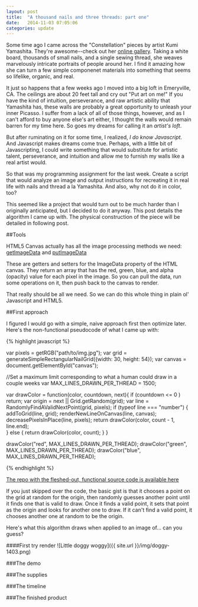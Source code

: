 ```yaml
---
layout: post
title:  "A thousand nails and three threads: part one"
date:   2014-11-03 07:05:06
categories: update
---
```


Some time ago I came across the "Constellation" pieces by artist Kumi Yamashita. They're awesome--check out her [online gallery](http://www.kumiyamashita.com/constellation/). Taking a white board, thousands of small nails, and a single sewing thread, she weaves marvelously intricate portraits of people around her. I find it amazing how she can turn a few simple componenet materials into something that seems so lifelike, organic, and real.

It just so happens that a few weeks ago I moved into a big loft in Emeryville, CA. The ceilings are about 20 feet tall and cry out "Put art on me!"  If you have the kind of intuition, perseverance, and raw artistic ability that Yamashita has, these walls are probably a great opportunity to unleash your inner Picasso. I suffer from a lack of all of those things, however, and as I can't afford to buy anyone else's art either, I thought the walls would remain barren for my time here. So goes my dreams for calling it an _artist's loft_. 

But after ruminating on it for some time, I realized, _I do know Javascript_.  And Javascript makes dreams come true. Perhaps, with a little bit of Javascripting, I could write something that would substitute for artistic talent, perseverance, and intuition and allow me to furnish my walls like a real artist would. 

So that was my programming assignment for the last week. Create a script that would analyze an image and output instructions for recreating it in real life with nails and thread a la Yamashita. And also, why not do it in color, too?

This seemed like a project that would turn out to be much harder than I originally anticipated, but I decided to do it anyway. This post details the algorithm I came up with. The physical construction of the piece will be detailed in following post. 

##Tools

HTML5 Canvas actually has all the image processing methods we need:   [getImageData]( https://developer.mozilla.org/en-US/docs/Web/API/CanvasRenderingContext2D#getImageData ) and [putImageData](https://developer.mozilla.org/en-US/docs/Web/API/CanvasRenderingContext2D#putImageData )

These are getters and setters for the ImageData property of the HTML canvas. They return an array that has the red, green, blue, and alpha (opacity) value for each pixel in the image. So you can pull the data, run some operations on it, then push back to the canvas to render.

That really should be all we need. So we can do this whole thing in plain ol' Javascript and HTML5. 

##First approach

I figured I would go with a simple, naive approach first then optimize later. Here's the non-functional pseudocode of what I came up with:

{% highlight javascript %}

var pixels = getRGB("path/to/img.jpg");
var grid = generateSimpleRectangularNailGrid({width: 30, height: 54});
var canvas = document.getElementById("canvas");

//Set a maximum limit corresponding to what a human could draw in a couple weeks
var MAX_LINES_DRAWN_PER_THREAD = 1500; 

var drawColor = function(color, countdown, next){
  if (countdown <= 0 ) return;
  var origin = next || Grid.getRandom(grid);
  var line = RandomlyFindAValidNextPoint(grid, pixels);
  if (typeof line === "number")  {
    addToGrid(line, grid);
    renderNewLineOnCanvas(line, canvas);
    decreasePixelsInPlace(line, pixels);
    return drawColor(color, count - 1, line.end);    
  } else {
    return drawColor(color, count);
  }
}

drawColor("red", MAX_LINES_DRAWN_PER_THREAD);
drawColor("green", MAX_LINES_DRAWN_PER_THREAD);
drawColor("blue", MAX_LINES_DRAWN_PER_THREAD);

{% endhighlight %}

[The repo with the fleshed-out, functional source code is available here](https://github.com/rewonc/nailsandthread) 

If you just skipped over the code, the basic gist is that it chooses a point on the grid at random for the origin, then randomly guesses another point until it finds one that is valid to draw. Once it finds a valid point, it sets that point as the origin and looks for another one to draw.  If it can't find a valid point, it chooses another one at random to be the origin.

Here's what this algorithm draws when applied to an image of... can you guess?

####First try render
![Little doggy woggy]({{ site.url }}/img/doggy-1403.png)



###The demo

###The supplies

###The timeline

###The finished product

